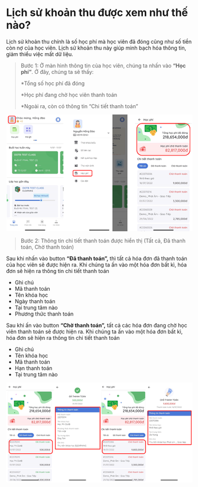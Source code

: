 # Lịch sử khoản thu được xem như thế nào?

Lịch sử khoản thu chính là số học phí mà học viên đã đóng cũng như số tiền còn nợ của học viên. Lịch sử khoản thu này giúp minh bạch hóa thông tin, giảm thiểu việc mất dữ liệu.

> Bước 1: Ở màn hình thông tin của học viên, chúng ta nhấn vào **“Học phí”**. Ở đây, chúng ta sẽ thấy:
>
> &#x20;           \*Tổng số học phí đã đóng
>
> &#x20;           \*Học phí đang chờ học viên thanh toán
>
> &#x20;           \*Ngoài ra, còn có thông tin “Chi tiết thanh toán”

![](<../../.gitbook/assets/image (122).png>)

> Bước 2: Thông tin chi tiết thanh toán được hiển thị (Tất cả, Đã thanh toán, Chờ thanh toán)

Sau khi nhấn vào button **“Đã thanh toán”,** thì tất cả hóa đơn đã thanh toán của học viên sẽ được hiện ra. Khi chúng ta ấn vào một hóa đơn bất kì, hóa đơn sẽ hiện ra thông tin chi tiết thanh toán

* Ghi chú
* Mã thanh toán&#x20;
* Tên khóa học
* Ngày thanh toán
* Tại trung tâm nào
* Phương thức thanh toán

Sau khi ấn vào button **“Chờ thanh toán”,** tất cả các hóa đơn đang chờ học viên thanh toán sẽ được hiện ra. Khi chúng ta ấn vào một hóa đơn bất kì, hóa đơn sẽ hiện ra thông tin chi tiết thanh toán

* Ghi chú
* Tên khóa học
* Mã thanh toán&#x20;
* Hạn thanh toán
* Tại trung tâm nào

![](<../../.gitbook/assets/image (126).png>)
